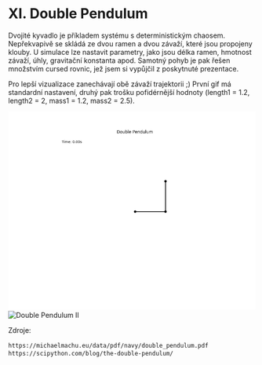 # XI. Double Pendulum
Dvojité kyvadlo je příkladem systému s deterministickým chaosem. Nepřekvapivě se skládá ze dvou ramen a dvou závaží,
které jsou propojeny klouby. U simulace lze nastavit parametry, jako jsou délka ramen, hmotnost závaží, úhly,
gravitační konstanta apod. Samotný pohyb je pak řešen množstvím cursed rovnic, jež jsem si vypůjčil z poskytnuté prezentace.

Pro lepší vizualizace zanechávají obě závaží trajektorii ;) První gif má standardní nastavení, druhý pak trošku pofidérnější
hodnoty (length1 = 1.2, length2 = 2, mass1 = 1.2, mass2 = 2.5).

![Double Pendulum](../random_imgs/double_pendulum.gif)
![Double Pendulum II](../random_imgs/double_pendulum2.gif)

Zdroje:
```
https://michaelmachu.eu/data/pdf/navy/double_pendulum.pdf
https://scipython.com/blog/the-double-pendulum/
```